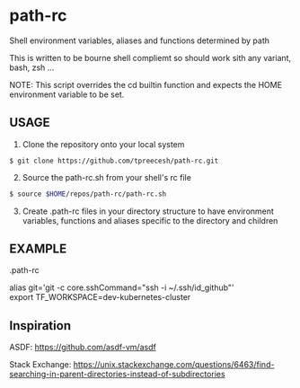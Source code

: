# path-rc

Shell environment variables, aliases and functions determined by path

This is written to be bourne shell compliemt so should work sith any variant, bash, zsh ...

NOTE: This script overrides the cd builtin function and expects the HOME environment variable to be set.

## USAGE
1) Clone the repository onto your local system
```
$ git clone https://github.com/tpreecesh/path-rc.git
```
2) Source the path-rc.sh from your shell's rc file

```bash
$ source $HOME/repos/path-rc/path-rc.sh
```
3) Create .path-rc files in your directory structure to have environment variables, functions and aliases specific to the directory and children

## EXAMPLE

.path-rc

alias git='git -c core.sshCommand="ssh -i ~/.ssh/id_github"'<br/>
export TF_WORKSPACE=dev-kubernetes-cluster

## Inspiration

ASDF: https://github.com/asdf-vm/asdf

Stack Exchange: https://unix.stackexchange.com/questions/6463/find-searching-in-parent-directories-instead-of-subdirectories
